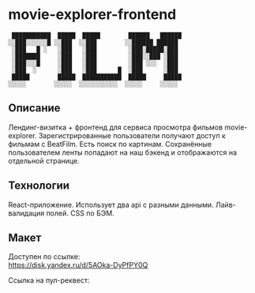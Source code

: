 # movie-explorer-frontend

```
 ███████████  █████  █████        ██████   ██████
░░███░░░░░░█ ░░███  ░░███        ░░██████ ██████ 
 ░███   █ ░   ░███   ░███         ░███░█████░███ 
 ░███████     ░███   ░███         ░███░░███ ░███ 
 ░███░░░█     ░███   ░███         ░███ ░░░  ░███ 
 ░███  ░      ░███   ░███      █  ░███      ░███ 
 █████        █████  ███████████  █████     █████
░░░░░        ░░░░░  ░░░░░░░░░░░  ░░░░░     ░░░░░ 
```
## Описание
Лендинг-визитка + фронтенд для сервиса просмотра фильмов movie-explorer. Зарегистрированные пользователи получают доступ к фильмам с BeatFilm. Есть поиск по картинам. Сохранённые пользователем ленты попадают на наш бэкенд и отображаются на отдельной странице. 
## Технологии
React-приложение. Использует два api c разными данными. Лайв-валидация полей. CSS по БЭМ.
## Макет
Доступен по ссылке:<br>
https://disk.yandex.ru/d/5AOka-DyPfPY0Q 

Ссылка на пул-реквест: <br>

